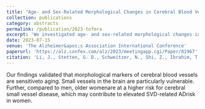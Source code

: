 ```yaml
---
title: "Age- and Sex-Related Morphological Changes in Cerebral Blood Vessels: a 7T TOF MRA Study"
collection: publications
category: abstracts
permalink: /publication/2023-tofmra
excerpt: 'We investigated age- and sex-related morphological changes in cerebral blood vessels using 7T Time-of-Flight MRI, finding that older women show greater increases in small vessel tortuosity compared to men, potentially contributing to elevated risks of cerebral small vessel disease and Alzheimer&apos;s disease in women.'
date: 2023-07-15
venue: 'The Alzheimer&apos;s Association International Conference'
paperurl: 'https://alz.confex.com/alz/2023/meetingapp.cgi/Paper/81967'
citation: 'Li, J., Stetten, G. D., Schweitzer, N., Shi, Z., Ibrahim, T. S., Yang, S., Iordanova, B., Aizenstein, H. J., Wu, M. (2023, July 15). <i>Age- and Sex-Related Morphological Changes in Cerebral Blood Vessels: a 7T TOF MRA Study</i> [Poster Abstract]. The Alzheimer&apos;s Association International Conference 2023, <i>virtual</i>.'
---
```


Our findings validated that morphological markers of cerebral blood vessels are sensitiveto aging. Small vessels in the brain are particularly vulnerable. Further, compared to men, older womenare at a higher risk for cerebral small vessel disease, which may contribute to elevated SVD-related ADrisk in women.
